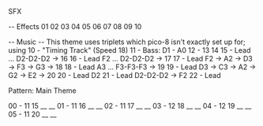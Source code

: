 

SFX

-- Effects
01
02
03
04
05
06
07
08
09
10

-- Music
-- This theme uses triplets which pico-8 isn't exactly set up for; using 
10 - "Timing Track" (Speed 18)
11 - Bass: D1 - A0
12 - 
13
14
15 - Lead ... D2-D2-D2 -> 16
16 - Lead F2 ... D2-D2-D2 -> 17
17 - Lead F2 -> A2 -> D3 -> F3 -> G3 -> 18
18 - Lead A3 ... F3-F3-F3 -> 19
19 - Lead D3 -> C3 -> A2 -> G2 -> E2 -> 20
20 - Lead D2 
21 - Lead D2-D2-D2 -> F2
22 - Lead 



Pattern: Main Theme

00 - 11 15 __ __
01 - 11 16 __ __
02 - 11 17 __ __
03 - 12 18 __ __
04 - 12 19 __ __
05 - 11 20 __ __

